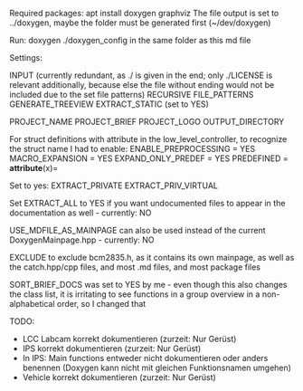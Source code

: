 Required packages: apt install doxygen graphviz
The file output is set to ../doxygen, maybe the folder must be generated first (~/dev/doxygen)

Run: doxygen ./doxygen_config in the same folder as this md file

Settings:

INPUT (currently redundant, as ./ is given in the end; only ./LICENSE is relevant additionally, because else the file without ending would not be included due to the set file patterns)
RECURSIVE
FILE_PATTERNS
GENERATE_TREEVIEW
EXTRACT_STATIC (set to YES)

PROJECT_NAME
PROJECT_BRIEF
PROJECT_LOGO
OUTPUT_DIRECTORY

For struct definitions with attribute in the low_level_controller, to recognize the struct name I had to enable:
ENABLE_PREPROCESSING   = YES
MACRO_EXPANSION        = YES
EXPAND_ONLY_PREDEF     = YES
PREDEFINED             = __attribute__(x)=

Set to yes:
EXTRACT_PRIVATE
EXTRACT_PRIV_VIRTUAL

Set EXTRACT_ALL to YES if you want undocumented files to appear in the documentation as well - currently: NO

USE_MDFILE_AS_MAINPAGE can also be used instead of the current DoxygenMainpage.hpp - currently: NO

EXCLUDE to exclude bcm2835.h, as it contains its own mainpage, as well as the catch.hpp/cpp files, and most .md files, and most package files

SORT_BRIEF_DOCS was set to YES by me - even though this also changes the class list, it is irritating to see functions in a group overview in a non-alphabetical order, so I changed that

TODO:
- LCC Labcam korrekt dokumentieren (zurzeit: Nur Gerüst)
- IPS korrekt dokumentieren (zurzeit: Nur Gerüst)
- In IPS: Main functions entweder nicht dokumentieren oder anders benennen (Doxygen kann nicht mit gleichen Funktionsnamen umgehen)
- Vehicle korrekt dokumentieren (zurzeit: Nur Gerüst)